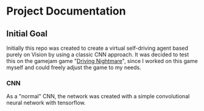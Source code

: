 # Project Documentation
## Initial Goal
Initially this repo was created to create a virtual self-driving agent based purely on Vision by using a classic CNN approach. It was decided to test this on the gamejam game "[Driving Nightmare](https://misterixi.itch.io/driving-nightmare)", since I worked on this game myself and could freely adjust the game to my needs.  
### CNN
As a "normal" CNN, the network was created with a simple convolutional neural network with tensorflow.